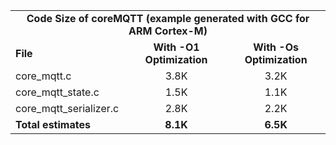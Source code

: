 <table>
    <tr>
        <td colspan="3"><center><b>Code Size of coreMQTT (example generated with GCC for ARM Cortex-M)</b></center></td>
    </tr>
    <tr>
        <td><b>File</b></td>
        <td><b><center>With -O1 Optimization</center></b></td>
        <td><b><center>With -Os Optimization</center></b></td>
    </tr>
    <tr>
        <td>core_mqtt.c</td>
        <td><center>3.8K</center></td>
        <td><center>3.2K</center></td>
    </tr>
    <tr>
        <td>core_mqtt_state.c</td>
        <td><center>1.5K</center></td>
        <td><center>1.1K</center></td>
    </tr>
    <tr>
        <td>core_mqtt_serializer.c</td>
        <td><center>2.8K</center></td>
        <td><center>2.2K</center></td>
    </tr>
    <tr>
        <td><b>Total estimates</b></td>
        <td><b><center>8.1K</center></b></td>
        <td><b><center>6.5K</center></b></td>
    </tr>
</table>
